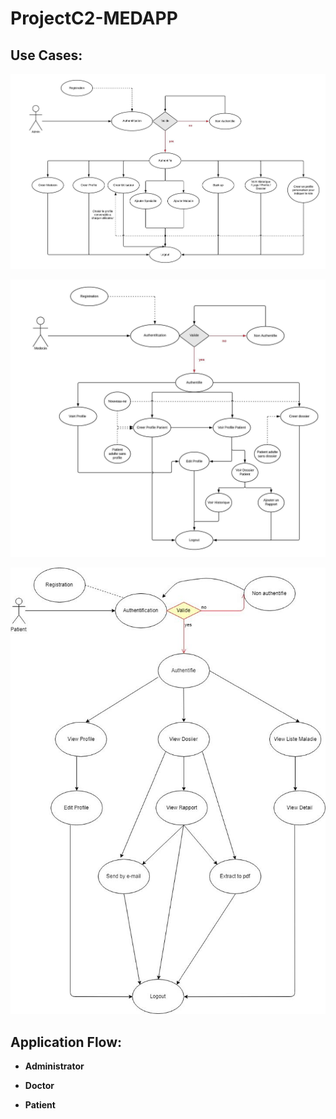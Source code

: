 # ProjectC2-MEDAPP

## Use Cases:

![alt text](https://raw.githubusercontent.com/roudy-ghosn/ProjectC2-MEDAPP/master/web/Images/Admin.jpeg)

![alt text](https://raw.githubusercontent.com/roudy-ghosn/ProjectC2-MEDAPP/master/web/Images/Medecin.jpeg)

![alt text](https://raw.githubusercontent.com/roudy-ghosn/ProjectC2-MEDAPP/master/web/Images/Patient.jpeg)

## Application Flow:

- **Administrator** 

- **Doctor**

- **Patient**
